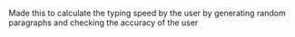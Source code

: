Made this to calculate the typing speed by the user by generating random paragraphs and checking the accuracy of the user 
